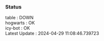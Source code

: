 ### Status


table : DOWN  
hogwarts : OK  
icy-bot : OK  
Latest Update : 2024-04-29 11:08:46.739723
